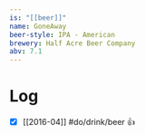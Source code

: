 ```yaml
---
is: "[[beer]]"
name: GoneAway
beer-style: IPA - American
brewery: Half Acre Beer Company
abv: 7.1
---
```

# Log
- [x] [[2016-04]] #do/drink/beer 👍
